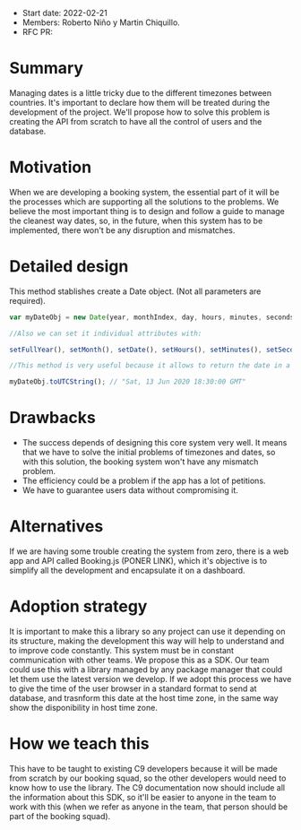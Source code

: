 - Start date: 2022-02-21
- Members: Roberto Niño y Martin Chiquillo.
- RFC PR: 


# Summary

Managing dates is a little tricky due to the different timezones between countries. It's important to declare how them will be treated during the development of the project. We'll propose how to solve this problem is creating the API from scratch to have all the control of users and the database.

# Motivation

When we are developing a booking system, the essential part of it will be the processes which are supporting all the solutions to the problems. We believe the most important thing is to design and follow a guide to manage the cleanest way dates, so, in the future, when this system has to be implemented, there won't be any disruption and mismatches.

# Detailed design

This method stablishes create a Date object. (Not all parameters are required).

``` js
var myDateObj = new Date(year, monthIndex, day, hours, minutes, seconds, milliseconds);

//Also we can set it individual attributes with:

setFullYear(), setMonth(), setDate(), setHours(), setMinutes(), setSeconds()

//This method is very useful because it allows to return the date in a the receiver's timezone format and language.

myDateObj.toUTCString(); // "Sat, 13 Jun 2020 18:30:00 GMT"
```

# Drawbacks 

- The success depends of designing this core system very well. It means that we have to solve the initial problems of timezones and dates, so with this solution, the booking system won't have any mismatch problem.
- The efficiency could be a problem if the app has a lot of petitions.
- We have to guarantee users data without compromising it.

# Alternatives

If we are having some trouble creating the system from zero, there is a web app and API called Booking.js (PONER LINK), which it's objective is to simplify all the development and encapsulate it on a dashboard.

# Adoption strategy

It is important to make this a library so any project can use it depending on its structure, making the development this way will help to understand and to improve code constantly. This system must be in constant communication with other teams. We propose this as a SDK. Our team could use this with a library managed by any package manager that could let them use the latest version we develop.
If we adopt this process we have to give the time of the user browser in a standard format to send at database, and trasnform this date at the host time zone, in the same way show the disponibility in host time zone.




# How we teach this

This have to be taught to existing C9 developers because it will be made from scratch by our booking squad, so the other developers would need to know how to use the library. The C9 documentation now should include all the information about this SDK, so it'll be easier to anyone in the team to work with this (when we refer as anyone in the team, that person should be part of the booking squad).

